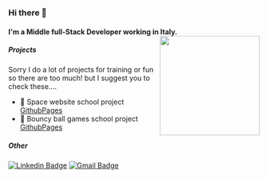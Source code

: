 ### Hi there 👋

#### I'm a Middle full-Stack Developer working in Italy.<img align='right' src='https://media.giphy.com/media/bcKmIWkUMCjVm/giphy.gif' width='200"'>

##### Projects
Sorry I do a lot of projects for training or fun so there are too much! but I suggest you to check these....
- 🌌 Space website school project [GithubPages](https://daniycity.github.io/Space-Website-Exercise/homepage.html)
- 🔮 Bouncy ball games school project [GithubPages](https://daniycity.github.io/Bounce-ball-game-javascript/)

##### Other 
[![Linkedin Badge](https://img.shields.io/badge/-Daniele_Pagano-blue?style=flat-square&logo=Linkedin&logoColor=white&link=https://www.linkedin.com/in/daniele-pagano-335322212/)](https://www.linkedin.com/in/daniele-pagano-335322212/)
[![Gmail Badge](https://img.shields.io/badge/-paganodaniele226-e4405f?style=flat-square&logo=Gmail&logoColor=white&link=mailto:paganodaniele226@gmail.com)](mailto:paganodaniele226@gmail.com)

